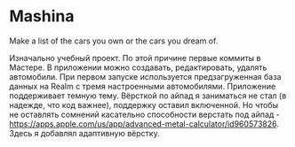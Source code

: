 # Mashina
Make a list of the cars you own or the cars you dream of.

Изначально учебный проект. По этой причине первые коммиты в Мастере.
В приложении можно создавать, редактировать, удалять автомобили. При первом запуске используется предзагруженная база данных на Realm c тремя настроенными автомобилями.
Приложение поддерживает темную тему.
Вёрсткой по айпад я заниматься не стал (в надежде, что код важнее), поддержку оставил включенной. 
Но чтобы не оставлять сомнений касательно способности верстать под айпад - https://apps.apple.com/us/app/advanced-metal-calculator/id960573826. Здесь я добавлял адаптивную вёрстку.
